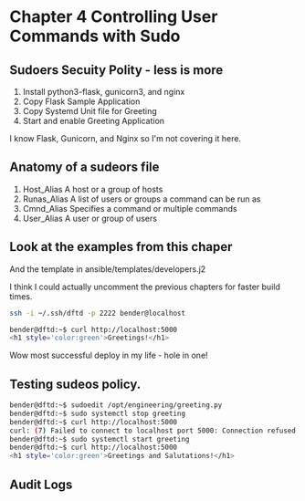 # Chapter 4 Controlling User Commands with Sudo

## Sudoers Secuity Polity - less is more

1. Install python3-flask, gunicorn3, and nginx
2. Copy Flask Sample Application
3. Copy Systemd Unit file for Greeting
4. Start and enable Greeting Application

I know Flask, Gunicorn, and Nginx so I'm not covering it here. 

## Anatomy of a sudeors file

1. Host_Alias A host or a group of hosts
2. Runas_Alias A list of users or groups a command can be run as
3. Cmnd_Alias Specifies a command or multiple commands
4. User_Alias A user or group of users

## Look at the examples from this chaper

And the template in ansible/templates/developers.j2

I think I could actually uncomment the previous chapters for faster build times. 

```bash
ssh -i ~/.ssh/dftd -p 2222 bender@localhost
```

```bash
bender@dftd:~$ curl http://localhost:5000
<h1 style='color:green'>Greetings!</h1>
```

Wow most successful deploy in my life - hole in one! 

## Testing sudeos policy.

```bash
bender@dftd:~$ sudoedit /opt/engineering/greeting.py
bender@dftd:~$ sudo systemctl stop greeting
bender@dftd:~$ curl http://localhost:5000
curl: (7) Failed to connect to localhost port 5000: Connection refused
bender@dftd:~$ sudo systemctl start greeting
bender@dftd:~$ curl http://localhost:5000
<h1 style='color:green'>Greetings and Salutations!</h1>
```

## Audit Logs

